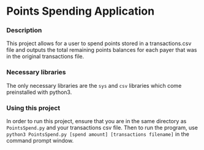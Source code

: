 # Points Spending Application
### Description
This project allows for a user to spend points stored in a transactions.csv file and outputs the total remaining points balances for each payer that was in the original transactions file.

### Necessary libraries
The only necessary libraries are the `sys` and `csv` libraries which come preinstalled with python3.

### Using this project
In order to run this project, ensure that you are in the same directory as `PointsSpend.py` and your transactions csv file. Then to run the program, use `python3 PointsSpend.py [spend amount] [transactions filename]` in the command prompt window.
